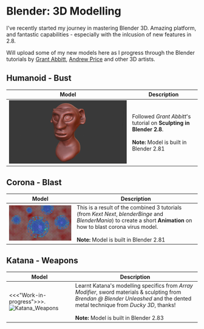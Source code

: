 # Blender: 3D Modelling

I've recently started my journey in mastering Blender 3D. Amazing platform, and fantastic capabilities - especially with the inlcusion of new features in 2.8.

Will upload some of my new models here as I progress through the Blender tutorials by [Grant Abbitt](http://gabbitt.co.uk/about-1/index.html), [Andrew Price](https://www.blenderguru.com/about) and other 3D artists.

## Humanoid - Bust
| Model | Description |
| --- | --- |
| ![Humanoid_Bust](/images/Humanoid_Bust.png) | Followed *Grant Abbitt*'s tutorial on **Sculpting in Blender 2.8**. <br><br> **Note:** Model is built in Blender 2.81|

## Corona - Blast
| Model | Description |
| --- | --- |
| ![Corona_Blast](/images/Corona_Blaster.gif) | This is a result of the combined 3 tutorials (from *Kext Next*, *blenderBinge* and *BlenderMania*) to create a short **Animation** on how to blast corona virus model. <br><br> **Note:** Model is built in Blender 2.81|

## Katana - Weapons
| Model | Description |
| --- | --- |
| <<<"Work-in-progress">>>. ![Katana_Weapons](/images/Katana_Weapons.gif) | Learnt Katana's modelling specifics from *Array Modifier*, sword materials & sculpting from *Brendan @ Blender Unleashed* and the dented metal technique from *Ducky 3D*, thanks! <br><br> **Note:** Model is built in Blender 2.83|
